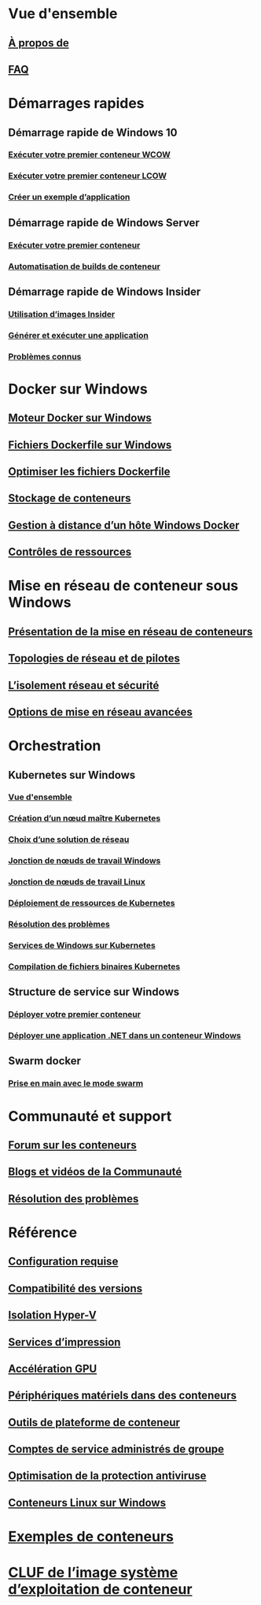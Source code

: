 # Vue d'ensemble
## [À propos de](about/index.md)
## [FAQ](about/faq.md)

# Démarrages rapides
## Démarrage rapide de Windows 10
### [Exécuter votre premier conteneur WCOW](quick-start/quick-start-windows-10.md)
### [Exécuter votre premier conteneur LCOW](quick-start/quick-start-windows-10-linux.md)
### [Créer un exemple d’application](quick-start/building-sample-app.md)
## Démarrage rapide de Windows Server
### [Exécuter votre premier conteneur](quick-start/quick-start-windows-server.md)
### [Automatisation de builds de conteneur](quick-start/quick-start-images.md)
## Démarrage rapide de Windows Insider
### [Utilisation d’images Insider](quick-start/Using-Insider-Container-Images.md)
### [Générer et exécuter une application](quick-start/Nano-RS3-.NET-Core-and-PS.md)
### [Problèmes connus](quick-start/Insider-Known-Issues.md)

# Docker sur Windows
## [Moteur Docker sur Windows](manage-docker/configure-docker-daemon.md)
## [Fichiers Dockerfile sur Windows](manage-docker/manage-windows-dockerfile.md)
## [Optimiser les fichiers Dockerfile](manage-docker/optimize-windows-dockerfile.md)
## [Stockage de conteneurs](manage-containers/container-storage.md)
## [Gestion à distance d’un hôte Windows Docker](management/manage_remotehost.md)
## [Contrôles de ressources](manage-containers/resource-controls.md)

# Mise en réseau de conteneur sous Windows
## [Présentation de la mise en réseau de conteneurs](container-networking/architecture.md)
## [Topologies de réseau et de pilotes](container-networking/network-drivers-topologies.md)
## [L’isolement réseau et sécurité](container-networking/network-isolation-security.md)
## [Options de mise en réseau avancées](container-networking/advanced.md)

# Orchestration
## Kubernetes sur Windows 
### [Vue d'ensemble](kubernetes/getting-started-kubernetes-windows.md)
### [Création d’un nœud maître Kubernetes](kubernetes/creating-a-linux-master.md)
### [Choix d’une solution de réseau](kubernetes/network-topologies.md)
### [Jonction de nœuds de travail Windows](kubernetes/joining-windows-workers.md)
### [Jonction de nœuds de travail Linux](kubernetes/joining-linux-workers.md)
### [Déploiement de ressources de Kubernetes](kubernetes/deploying-resources.md)
### [Résolution des problèmes](kubernetes/common-problems.md)
### [Services de Windows sur Kubernetes](kubernetes/kube-windows-services.md)
### [Compilation de fichiers binaires Kubernetes](kubernetes/compiling-kubernetes-binaries.md)
## Structure de service sur Windows
### [Déployer votre premier conteneur](/azure/service-fabric/service-fabric-quickstart-containers)
### [Déployer une application .NET dans un conteneur Windows](/azure/service-fabric/service-fabric-host-app-in-a-container) 
## Swarm docker
### [Prise en main avec le mode swarm](manage-containers/swarm-mode.md)

# Communauté et support
## [Forum sur les conteneurs](https://social.msdn.microsoft.com/Forums/en-US/home?forum=windowscontainers)
## [Blogs et vidéos de la Communauté](communitylinks.md)
## [Résolution des problèmes](troubleshooting.md)

# Référence
## [Configuration requise](deploy-containers/system-requirements.md)
## [Compatibilité des versions](deploy-containers/version-compatibility.md)
## [Isolation Hyper-V](manage-containers/hyperv-container.md)
## [Services d’impression](deploy-containers/print-spooler.md)
## [Accélération GPU](deploy-containers/gpu-acceleration.md)
## [Périphériques matériels dans des conteneurs](deploy-containers/hardware-devices-in-containers.md)
## [Outils de plateforme de conteneur](deploy-containers/containerd.md)
## [Comptes de service administrés de groupe](manage-containers/manage-serviceaccounts.md)
## [Optimisation de la protection antiviruse](https://msdn.microsoft.com/en-us/windows/hardware/drivers/ifs/anti-virus-optimization-for-windows-containers)
## [Conteneurs Linux sur Windows](deploy-containers/linux-containers.md)

# [Exemples de conteneurs](samples.md)

# [CLUF de l’image système d’exploitation de conteneur](Images_EULA.md)
